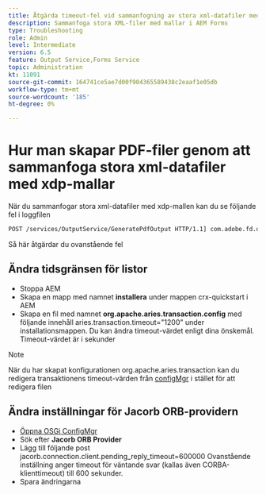 ```yaml
---
title: Åtgärda timeout-fel vid sammanfogning av stora xml-datafiler med xdp-mall
description: Sammanfoga stora XML-filer med mallar i AEM Forms
type: Troubleshooting
role: Admin
level: Intermediate
version: 6.5
feature: Output Service,Forms Service
topic: Administration
kt: 11091
source-git-commit: 164741ce5ae7d00f904365589438c2eaaf1e05db
workflow-type: tm+mt
source-wordcount: '185'
ht-degree: 0%

---
```


# Hur man skapar PDF-filer genom att sammanfoga stora xml-datafiler med xdp-mallar

När du sammanfogar stora xml-datafiler med xdp-mallen kan du se följande fel i loggfilen

```txt
POST /services/OutputService/GeneratePdfOutput HTTP/1.1] com.adobe.fd.output.internal.exception.OutputServiceException AEM_OUT_001_003:Unexpected Exception: client timeout reached org.omg.CORBA.TIMEOUT: client timeout reached
```

Så här åtgärdar du ovanstående fel

## Ändra tidsgränsen för listor

* Stoppa AEM
* Skapa en mapp med namnet **installera** under mappen crx-quickstart i AEM
* Skapa en fil med namnet **org.apache.aries.transaction.config** med följande innehåll aries.transaction.timeout=&quot;1200&quot; under installationsmappen. Du kan ändra timeout-värdet enligt dina önskemål. Timeout-värdet är i sekunder

>[!NOTE]
> När du har skapat konfigurationen org.apache.aries.transaction kan du redigera transaktionens timeout-värden från [configMgr](http://localhost:4502/system/console/configMgr) i stället för att redigera filen


## Ändra inställningar för Jacorb ORB-providern

* [Öppna OSGi ConfigMgr](http://localhost:4502/system/console/configMgr)
* Sök efter **Jacorb ORB Provider**
* Lägg till följande post jacorb.connection.client.pending_reply_timeout=600000 Ovanstående inställning anger timeout för väntande svar (kallas även CORBA-klienttimeout) till 600 sekunder.
* Spara ändringarna
